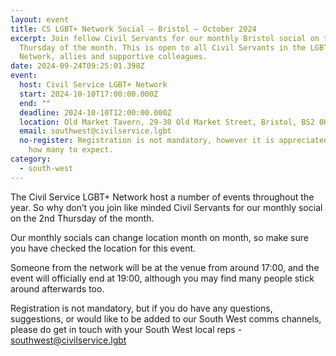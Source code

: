 ```yaml
---
layout: event
title: CS LGBT+ Network Social – Bristol – October 2024
excerpt: Join fellow Civil Servants for our monthly Bristol social on the 2nd
  Thursday of the month. This is open to all Civil Servants in the LGBT+
  Network, allies and supportive colleagues.
date: 2024-09-24T09:25:01.398Z
event:
  host: Civil Service LGBT+ Network
  start: 2024-10-10T17:00:00.000Z
  end: ""
  deadline: 2024-10-10T12:00:00.000Z
  location: Old Market Tavern, 29-30 Old Market Street, Bristol, BS2 0HB
  email: southwest@civilservice.lgbt
  no-register: Registration is not mandatory, however it is appreciated so we know
    how many to expect.
category:
  - south-west
---
```

The Civil Service LGBT+ Network host a number of events throughout the year. So why don’t you join like minded Civil Servants for our monthly social on the 2nd Thursday of the month.

Our monthly socials can change location month on month, so make sure you have checked the location for this event.

Someone from the network will be at the venue from around 17:00, and the event will officially end at 19:00, although you may find many people stick around afterwards too.

R﻿egistration is not mandatory, but if you do have any questions, suggestions, or would like to be added to our South West comms channels, please do get in touch with your South West local reps - [southwest@civilservice.lgbt](mailto:southwest@civilservice.lgbt)
